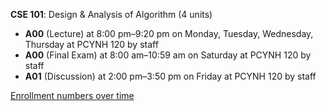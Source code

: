 **CSE 101**: Design & Analysis of Algorithm (4 units)

- **A00** (Lecture) at 8:00 pm–9:20 pm on Monday, Tuesday, Wednesday, Thursday at PCYNH 120 by staff
- **A00** (Final Exam) at 8:00 am–10:59 am on Saturday at PCYNH 120 by staff
- **A01** (Discussion) at 2:00 pm–3:50 pm on Friday at PCYNH 120 by staff

[Enrollment numbers over time](./CSE101.tsv)
